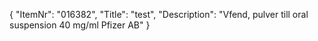{
  "ItemNr": "016382",
  "Title": "test",
  "Description": "Vfend, pulver till oral suspension 40 mg/ml Pfizer AB"
}